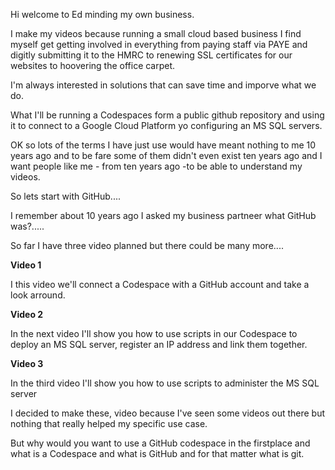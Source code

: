 Hi welcome to Ed minding my own business.

I make my videos because running a small cloud based business I find myself get getting involved in everything from paying staff via PAYE and digitly submitting it to the HMRC to renewing SSL certificates for our websites to hoovering the office carpet.

I'm always interested in solutions that can save time and imporve what we do.

What I'll be running a Codespaces form a public github repository and using it to connect to a Google Cloud Platform yo configuring an MS SQL servers.

OK so lots of the terms I have just use would have meant nothing to me 10 years ago and to be fare some of them didn't even exist ten years ago and I want people like me - from ten years ago -to be able to understand my videos.

So lets start with GitHub....

I remember about 10 years ago I asked my business partneer what GitHub was?.....

So far I have three video planned but there could be many more....

**Video 1**

I this video we'll connect a Codespace with a GitHub account and take a look arround.

**Video 2**

In the next video I'll show you how to use scripts in our Codespace to deploy an MS SQL server, register an IP address and link them together.

**Video 3**

In the third video I'll show you how to use scripts to administer the MS SQL server  

I decided to make these, video because I've seen some videos out there but nothing that really helped my specific use case.

But why would you want to use a GitHub codespace in the firstplace and what is a Codespace and what is GitHub and for that matter what is git.






